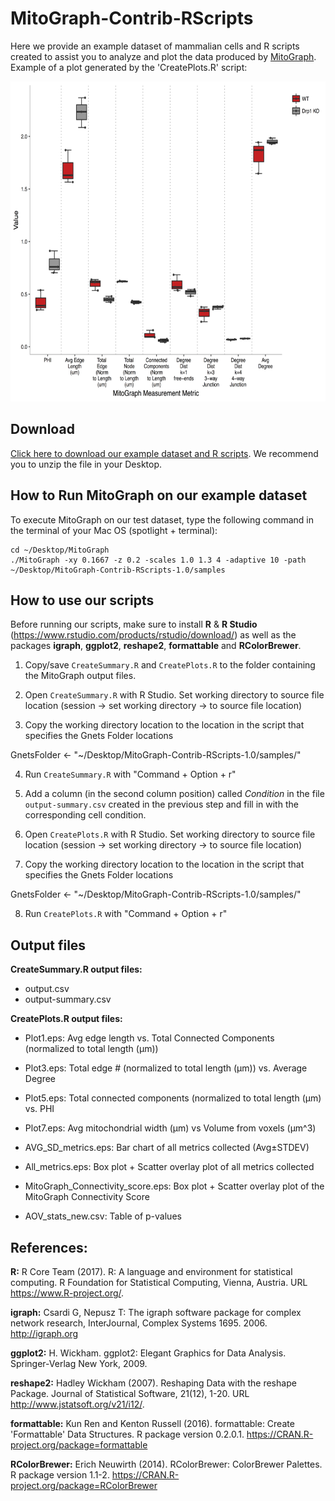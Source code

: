 # MitoGraph-Contrib-RScripts

Here we provide an example dataset of mammalian cells and R scripts created to assist you to analyze and plot the data produced by <a href="https://github.com/vianamp/MitoGraph">MitoGraph</a>. Example of a plot generated by the 'CreatePlots.R' script:

<p align="center">
  <img src="doc/All_metrics.png" width="auto" height="512" title="All metrics">
</p>

## Download

<a href="https://github.com/Hill-Lab/MitoGraph-Contrib-RScripts/archive/v1.0.zip">Click here to download our example dataset and R scripts</a>. We recommend you to unzip the file in your Desktop.

## How to Run MitoGraph on our example dataset

To execute MitoGraph on our test dataset, type the following command in the terminal of your Mac OS (spotlight + terminal):

```
cd ~/Desktop/MitoGraph
./MitoGraph -xy 0.1667 -z 0.2 -scales 1.0 1.3 4 -adaptive 10 -path ~/Desktop/MitoGraph-Contrib-RScripts-1.0/samples
```

## How to use our scripts

Before running our scripts, make sure to install __R__ & __R Studio__ (https://www.rstudio.com/products/rstudio/download/) as well as the packages __igraph__, __ggplot2__, __reshape2__, __formattable__ and __RColorBrewer__.

1. Copy/save `CreateSummary.R` and `CreatePlots.R` to the folder containing the MitoGraph output files. 

2. Open `CreateSummary.R` with R Studio. Set working directory to source file location (session -> set working directory -> to source file location)

3. Copy the working directory location to the location in the script that specifies the Gnets Folder locations

GnetsFolder <- "~/Desktop/MitoGraph-Contrib-RScripts-1.0/samples/"

4. Run `CreateSummary.R` with "Command + Option + r"

5. Add a column (in the second column position) called _Condition_ in the file `output-summary.csv` created in the previous step and fill in with the corresponding cell condition.

6. Open `CreatePlots.R` with R Studio. Set working directory to source file location (session -> set working directory -> to source file location)

7. Copy the working directory location to the location in the script that specifies the Gnets Folder locations

GnetsFolder <- "~/Desktop/MitoGraph-Contrib-RScripts-1.0/samples/"

8. Run `CreatePlots.R` with "Command + Option + r"

## Output files

__CreateSummary.R output files:__ 
* output.csv
* output-summary.csv

__CreatePlots.R output files:__
* Plot1.eps: Avg edge length vs. Total Connected Components (normalized to total length (µm))

* Plot3.eps: Total edge # (normalized to total length (µm)) vs. Average Degree

* Plot5.eps: Total connected components (normalized to total length (µm) vs. PHI

* Plot7.eps: Avg mitochondrial width (µm) vs Volume from voxels (µm^3)

* AVG_SD_metrics.eps: Bar chart of all metrics collected (Avg±STDEV)

* All_metrics.eps: Box plot + Scatter overlay plot of all metrics collected 

* MitoGraph_Connectivity_score.eps: Box plot + Scatter overlay plot of the MitoGraph Connectivity Score

* AOV_stats_new.csv: Table of p-values 

## References: 

__R:__ R Core Team (2017). R: A language and environment for statistical computing. R Foundation for
  Statistical Computing, Vienna, Austria. URL https://www.R-project.org/.

__igraph:__ Csardi G, Nepusz T: The igraph software package for complex network research, InterJournal, Complex
  Systems 1695. 2006. http://igraph.org

__ggplot2:__ H. Wickham. ggplot2: Elegant Graphics for Data Analysis. Springer-Verlag New York, 2009.

__reshape2:__ Hadley Wickham (2007). Reshaping Data with the reshape Package. Journal of Statistical Software,
  21(12), 1-20. URL http://www.jstatsoft.org/v21/i12/.

__formattable:__ Kun Ren and Kenton Russell (2016). formattable: Create 'Formattable' Data Structures. R package
  version 0.2.0.1. https://CRAN.R-project.org/package=formattable

__RColorBrewer:__ Erich Neuwirth (2014). RColorBrewer: ColorBrewer Palettes. R package version 1.1-2.
  https://CRAN.R-project.org/package=RColorBrewer
